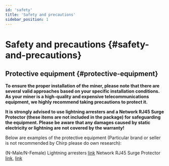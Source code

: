 ```yaml
---
id: 'safety'
title: 'Safety and precautions'
sidebar_position: 1
---
```


# Safety and precautions {#safety-and-precautions}

## Protective equipment {#protective-equipment}

**To ensure the proper installation of the miner, please note that there are several valid approaches based on your specific installation conditions. As your miner is a high-quality and expensive telecommunications equipment, we highly recommend taking precautions to protect it.**

**It is strongly advised to use lightning arresters and a Network RJ45 Surge Protector (these items are not included in the package) for safeguarding the equipment. Please be aware that any damages caused by static electricity or lightning are not covered by the warranty!**

Below are examples of the protective equipment (Particular brand or seller is not recommended by Chirp please do own research):

(N-Male/N-Female) Lightning arresters [link](https://www.amazon.com/RFiotasy-Lightning-Arrestor-N-Female-Protects/dp/B0BM3VLYJ1/ref=pd_ci_mcx_mh_mcx_views_0?pd_rd_w=bfkIq&content-id=amzn1.sym.1bcf206d-941a-4dd9-9560-bdaa3c824953&pf_rd_p=1bcf206d-941a-4dd9-9560-bdaa3c824953&pf_rd_r=WEADJH2EVXXR5W4M2YCK&pd_rd_wg=czhEy&pd_rd_r=6a2b61aa-175f-41c3-a1d4-2c8efec6c05b&pd_rd_i=B0BM3VLYJ1) 
Network RJ45 Surge Protector [link](https://www.amazon.com/Ethernet-Protector-Lightning-Suppressor-Arrestor/dp/B09YNKMQBZ/ref=sr_1_17?crid=33RLWKB44Y20H&keywords=Network+RJ45+Surge+Protector&qid=1684234488&sprefix=network+rj45+surge+protector%2Caps%2C157&sr=8-17),   [link](https://www.amazon.com/CERRXIAN-Ethernet-Protector-Protection-Suppressor/dp/B07K4YXQVR/ref=sr_1_28_sspa?crid=33RLWKB44Y20H&keywords=Network+RJ45+Surge+Protector&qid=1684234581&sprefix=network+rj45+surge+protector%2Caps%2C157&sr=8-28-spons&psc=1&spLa=ZW5jcnlwdGVkUXVhbGlmaWVyPUEzRE5YVExXMklJOEdYJmVuY3J5cHRlZElkPUEwNTc1Njk5OU45Q0pCVVpNTUIzJmVuY3J5cHRlZEFkSWQ9QTA5NjA2Mjk0UVk4OElNN0dKOTImd2lkZ2V0TmFtZT1zcF9tdGYmYWN0aW9uPWNsaWNrUmVkaXJlY3QmZG9Ob3RMb2dDbGljaz10cnVl)